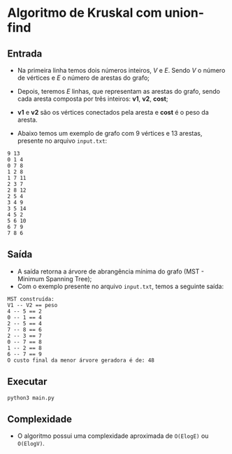 # Algoritmo de Kruskal com union-find

## Entrada

- Na primeira linha temos dois números inteiros, *V* e *E*. Sendo *V* o número de vértices e *E* o número de arestas do grafo;
- Depois, teremos *E* linhas, que representam as arestas do grafo, sendo cada aresta composta por três inteiros: **v1**, **v2**, **cost**;
- **v1** e **v2** são os vértices conectados pela aresta e **cost** é o peso da aresta.


- Abaixo temos um exemplo de grafo com 9 vértices e 13 arestas, presente no arquivo `input.txt`:
```
9 13
0 1 4
0 7 8
1 2 8
1 7 11
2 3 7
2 8 12
2 5 4
3 4 9
3 5 14
4 5 2
5 6 10
6 7 9
7 8 6
```

## Saída

- A saída retorna a árvore de abrangência mínima do grafo (MST - Minimum Spanning Tree);
- Com o exemplo presente no arquivo `input.txt`, temos a seguinte saída:

```
MST construída:
V1 -- V2 == peso
4 -- 5 == 2
0 -- 1 == 4
2 -- 5 == 4
7 -- 8 == 6
2 -- 3 == 7
0 -- 7 == 8
1 -- 2 == 8
6 -- 7 == 9
O custo final da menor árvore geradora é de: 48
```

## Executar

```
python3 main.py
```

## Complexidade

- O algoritmo possui uma complexidade aproximada de `O(ElogE)` ou `O(ElogV)`.